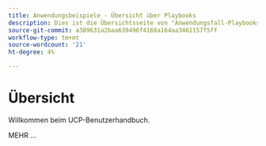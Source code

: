 ```yaml
---
title: Anwendungsbeispiele - Übersicht über Playbooks
description: Dies ist die Übersichtsseite von "Anwendungsfall-Playbooks".
source-git-commit: a389631a2baa639496f4168a164aa3461157f5ff
workflow-type: tm+mt
source-wordcount: '21'
ht-degree: 4%

---
```



# Übersicht

Willkommen beim UCP-Benutzerhandbuch.

MEHR ...

<!--
This is the landing page of the user guide. It should be the first list item in the TOC.md file.

See other user landing pages to get ideas.
-->
